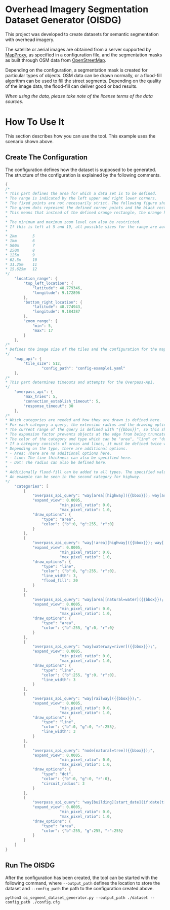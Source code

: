 # Overhead Imagery Segmentation Dataset Generator (OISDG)

This project was developed to create datasets for semantic segmentation with overhead imagery. 

The satellite or aerial images are obtained from a server supported by [MapProxy](https://mapproxy.org/), as specified in a configuration file, and the segmentation masks as built through OSM data from [OpenStreetMap](https://www.openstreetmap.org). 

Depending on the configuration, a segmentation mask is created for particular types of objects. OSM data can be drawn normally, or a flood-fill algorithm can be used to fill the street segments. Depending on the quality of the image data, the flood-fill can deliver good or bad results.

*When using the data, please take note of the license terms of the data sources.* 

# How To Use It

This section describes how you can use the tool. This example uses the scenario shown above.

## Create The Configuration

The configuration defines how the dataset is supposed to be generated. The structure of the configuration is explained by the following comments.

```java
{
/*
* This part defines the area for which a data set is to be defined.
* The range is indicated by the left upper and right lower corners.
* The fixed points are not necessarily strict. The following figure shows this using an example. 
* The green dots represent the defined corner points and the black rectangle the tiles.
* This means that instead of the defined orange rectangle, the orange highlighted area is included (under certain zoom-levels).
*
* The minimum and maximum zoom level can also be restricted. 
* If this is left at 5 and 19, all possible sizes for the range are automatically created.
*
* 2km 		5
* 1km 		6
* 500m		7
* 250m		8
* 125m		9
* 62.5m		10
* 31.25m	11
* 15.625m	12
*/
    "location_range": {
        "top_left_location": {
            "latitude": 48.779346,
            "longitude": 9.172896
        },
        "bottom_right_location": {
            "latitude": 48.774943,
            "longitude": 9.184387
        },
        "zoom_range": {
            "min": 5,
            "max": 17
        }
    },
/*
* Defines the image size of the tiles and the configuration for the map tile proxy service.
*/
	"map_api": {
		"tile_size": 512,
                "config_path": "config-example1.yaml"
	},
/*
* This part determines timeouts and attempts for the Overpass-Api.
*/
    "overpass_api": {
		"max_tries": 5,
		"connection_establish_timeout": 5,
		"response_timeout": 30 
	},
/*
* Which categories are needed and how they are drawn is defined here.
* For each category a query, the extension radius and the drawing options are specified.
* The current range of the query is defined with "{{bbox}}", so this should be included in every query.
* The expansion factor prevents objects at the edge from being truncated by the query.
* The color of the category and type which can be "area", "line" or "dot" is always specified in the drawing options.
* If a category consists of areas and lines, it must be defined twice with the same color as in the example water and highway.
* Depending on the type, there are additional options.
* - Area: There are no additional options here.
* - Line: The line thickness can also be specified here.
* - Dot: The radius can also be defined here.
* 
* Additionally flood-fill can be added to all types. The specified value determines the threshold.
* An example can be seen in the second category for highway.
*/
	"categories": [
	    {
			"overpass_api_query": "way[area][highway]({{bbox}}); way[area][amenity=parking]({{bbox}});",
			"expand_view": 0.0005,
                        "min_pixel_ratio": 0.0,
                        "max_pixel_ratio": 1.0,
			"draw_options": {
				"type": "area",
				"color": {"b":0, "g":255, "r":0}
			}
	    },
	    {
			"overpass_api_query": "way[!area][highway]({{bbox}}); way[!area][amenity=parking]({{bbox}});",
			"expand_view": 0.0005,
                        "min_pixel_ratio": 0.0,
                        "max_pixel_ratio": 1.0,
			"draw_options": {
				"type": "line",
				"color": {"b":0, "g":255, "r":0},
				"line_width": 3,
				"flood_fill": 20
			}
	    },
	    {
			"overpass_api_query": "way[area][natural=water]({{bbox}}); way[area][natural=dam]({{bbox}});",
			"expand_view": 0.0005,
                        "min_pixel_ratio": 0.0,
                        "max_pixel_ratio": 1.0,
			"draw_options": {
				"type": "area",
				"color": {"b":255, "g":0, "r":0}
			}
	    },
	    {
			"overpass_api_query": "way[waterway=river]({{bbox}});",
			"expand_view": 0.0005,
                        "min_pixel_ratio": 0.0,
                        "max_pixel_ratio": 1.0,
			"draw_options": {
				"type": "line",
				"color": {"b":255, "g":0, "r":0},
				"line_width": 3
			}
	    },
	    {
			"overpass_api_query": "way[railway]({{bbox}});",
			"expand_view": 0.0005,
                        "min_pixel_ratio": 0.0,
                        "max_pixel_ratio": 1.0,
			"draw_options": {
				"type": "line",
				"color": {"b":0, "g":0, "r":255},
				"line_width": 3
			}
	    },
	    {
			"overpass_api_query": "node[natural=tree]({{bbox}});",
			"expand_view": 0.0005,
                        "min_pixel_ratio": 0.0,
                        "max_pixel_ratio": 1.0,
			"draw_options": {
				"type": "dot",
				"color": {"b":0, "g":0, "r":0},
				"circuit_radius": 3
			}
	    },
	    {
			"overpass_api_query": "way[building][start_date](if:date(t[start_date])>1900 && date(t[start_date])<2020)({{bbox}});",
			"expand_view": 0.0005,
                        "min_pixel_ratio": 0.0,
                        "max_pixel_ratio": 1.0,
			"draw_options": {
				"type": "area",
				"color": {"b":255, "g":255, "r":255}
			}
	    }
	]
}
```

## Run The OISDG

After the configuration has been created, the tool can be started with the following command, where `--output_path` defines the location to store the dataset and `--config_path` the path to the configuration created above. 

```
python3 oi_segment_dataset_generator.py --output_path ./dataset --config_path ./config.cfg
```
